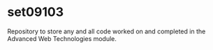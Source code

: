 # set09103
Repository to store any and all code worked on and completed in the Advanced Web Technologies module.
